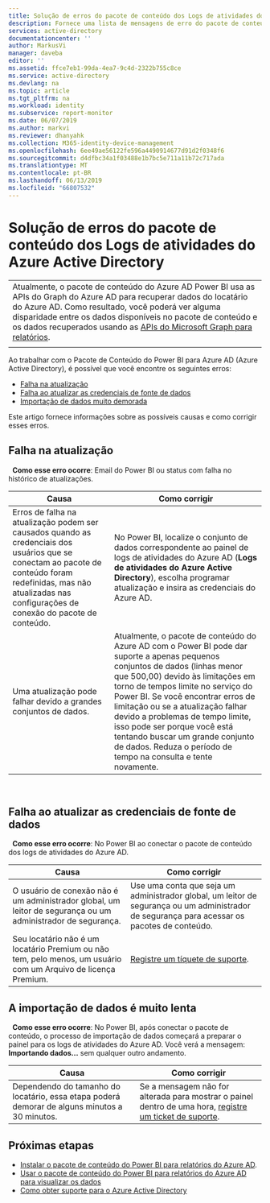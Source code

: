 ```yaml
---
title: Solução de erros do pacote de conteúdo dos Logs de atividades do Azure Active Directory | Microsoft Docs
description: Fornece uma lista de mensagens de erro do pacote de conteúdo de Atividades do Azure Active Directory e as etapas para corrigi-las.
services: active-directory
documentationcenter: ''
author: MarkusVi
manager: daveba
editor: ''
ms.assetid: ffce7eb1-99da-4ea7-9c4d-2322b755c8ce
ms.service: active-directory
ms.devlang: na
ms.topic: article
ms.tgt_pltfrm: na
ms.workload: identity
ms.subservice: report-monitor
ms.date: 06/07/2019
ms.author: markvi
ms.reviewer: dhanyahk
ms.collection: M365-identity-device-management
ms.openlocfilehash: 6ee49ae56122fe596a4490914677d91d2f0348f6
ms.sourcegitcommit: d4dfbc34a1f03488e1b7bc5e711a11b72c717ada
ms.translationtype: MT
ms.contentlocale: pt-BR
ms.lasthandoff: 06/13/2019
ms.locfileid: "66807532"
---
```

# <a name="troubleshooting-azure-active-directory-activity-logs-content-pack-errors"></a>Solução de erros do pacote de conteúdo dos Logs de atividades do Azure Active Directory 

|  |
|--|
|Atualmente, o pacote de conteúdo do Azure AD Power BI usa as APIs do Graph do Azure AD para recuperar dados do locatário do Azure AD. Como resultado, você poderá ver alguma disparidade entre os dados disponíveis no pacote de conteúdo e os dados recuperados usando as [APIs do Microsoft Graph para relatórios](concept-reporting-api.md). |
|  |

Ao trabalhar com o Pacote de Conteúdo do Power BI para Azure AD (Azure Active Directory), é possível que você encontre os seguintes erros: 

- [Falha na atualização](troubleshoot-content-pack.md#refresh-failed) 
- [Falha ao atualizar as credenciais de fonte de dados](troubleshoot-content-pack.md#failed-to-update-data-source-credentials) 
- [Importação de dados muito demorada](#data-import-is-too-slow) 

Este artigo fornece informações sobre as possíveis causas e como corrigir esses erros.
 
## <a name="refresh-failed"></a>Falha na atualização 
 
**Como esse erro ocorre**: Email do Power BI ou status com falha no histórico de atualizações. 


| Causa | Como corrigir |
| ---   | ---        |
| Erros de falha na atualização podem ser causados quando as credenciais dos usuários que se conectam ao pacote de conteúdo foram redefinidas, mas não atualizadas nas configurações de conexão do pacote de conteúdo. | No Power BI, localize o conjunto de dados correspondente ao painel de logs de atividades do Azure AD (**Logs de atividades do Azure Active Directory**), escolha programar atualização e insira as credenciais do Azure AD. |
| Uma atualização pode falhar devido a grandes conjuntos de dados. | Atualmente, o pacote de conteúdo do Azure AD com o Power BI pode dar suporte a apenas pequenos conjuntos de dados (linhas menor que 500,00) devido às limitações em torno de tempos limite no serviço do Power BI. Se você encontrar erros de limitação ou se a atualização falhar devido a problemas de tempo limite, isso pode ser porque você está tentando buscar um grande conjunto de dados. Reduza o período de tempo na consulta e tente novamente.|
 
 
## <a name="failed-to-update-data-source-credentials"></a>Falha ao atualizar as credenciais de fonte de dados 
 
**Como esse erro ocorre**: No Power BI ao conectar o pacote de conteúdo dos logs de atividades do Azure AD. 

| Causa | Como corrigir |
| ---   | ---        |
| O usuário de conexão não é um administrador global, um leitor de segurança ou um administrador de segurança. | Use uma conta que seja um administrador global, um leitor de segurança ou um administrador de segurança para acessar os pacotes de conteúdo. |
| Seu locatário não é um locatário Premium ou não tem, pelo menos, um usuário com um Arquivo de licença Premium. | [Registre um tíquete de suporte](../fundamentals/active-directory-troubleshooting-support-howto.md).|
 


## <a name="data-import-is-too-slow"></a>A importação de dados é muito lenta 
 
**Como esse erro ocorre**: No Power BI, após conectar o pacote de conteúdo, o processo de importação de dados começará a preparar o painel para os logs de atividades do Azure AD. Você verá a mensagem: **Importando dados...** sem qualquer outro andamento.  

| Causa | Como corrigir |
| ---   | ---        |
| Dependendo do tamanho do locatário, essa etapa poderá demorar de alguns minutos a 30 minutos. | Se a mensagem não for alterada para mostrar o painel dentro de uma hora, [registre um ticket de suporte](../fundamentals/active-directory-troubleshooting-support-howto.md).|

## <a name="next-steps"></a>Próximas etapas

* [Instalar o pacote de conteúdo do Power BI para relatórios do Azure AD](quickstart-install-power-bi-content-pack.md).
* [Usar o pacote de conteúdo do Power BI para relatórios do Azure AD para visualizar os dados](howto-power-bi-content-pack.md)
* [Como obter suporte para o Azure Active Directory](../fundamentals/active-directory-troubleshooting-support-howto.md)
